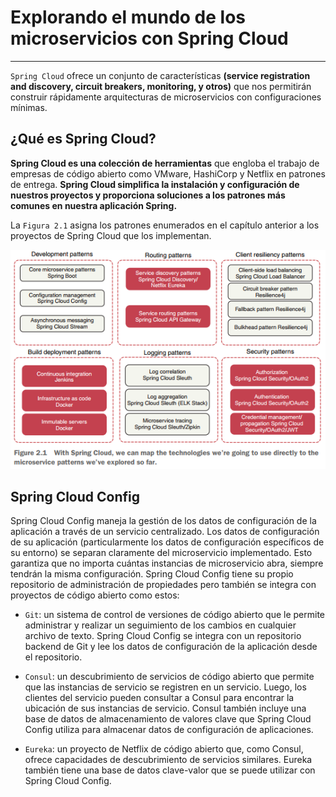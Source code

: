 # Explorando el mundo de los microservicios con Spring Cloud

---

`Spring Cloud` ofrece un conjunto de características **(service registration and discovery, circuit breakers,
monitoring, y otros)** que nos permitirán construir rápidamente arquitecturas de microservicios con configuraciones
mínimas.

## ¿Qué es Spring Cloud?

**Spring Cloud es una colección de herramientas** que engloba el trabajo de empresas de código abierto como VMware,
HashiCorp y Netflix en patrones de entrega. **Spring Cloud simplifica la instalación y configuración de nuestros
proyectos y proporciona soluciones a los patrones más comunes en nuestra aplicación Spring.**

La `Figura 2.1` asigna los patrones enumerados en el capítulo anterior a los proyectos de Spring Cloud que los
implementan.

![10.spring-cloud-microservices-pattern.png](./assets/10.spring-cloud-microservices-pattern.png)

## Spring Cloud Config

Spring Cloud Config maneja la gestión de los datos de configuración de la aplicación a través de un servicio
centralizado. Los datos de configuración de su aplicación (particularmente los datos de configuración específicos de su
entorno) se separan claramente del microservicio implementado. Esto garantiza que no importa cuántas instancias de
microservicio abra, siempre tendrán la misma configuración. Spring Cloud Config tiene su propio repositorio de
administración de propiedades pero también se integra con proyectos de código abierto como estos:

- `Git`: un sistema de control de versiones de código abierto que le permite administrar y realizar un seguimiento de
  los cambios en cualquier archivo de texto. Spring Cloud Config se integra con un repositorio backend de Git y lee los
  datos de configuración de la aplicación desde el repositorio.


- `Consul`: un descubrimiento de servicios de código abierto que permite que las instancias de servicio se registren en
  un servicio. Luego, los clientes del servicio pueden consultar a Consul para encontrar la ubicación de sus instancias
  de servicio. Consul también incluye una base de datos de almacenamiento de valores clave que Spring Cloud Config
  utiliza para almacenar datos de configuración de aplicaciones.


- `Eureka`: un proyecto de Netflix de código abierto que, como Consul, ofrece capacidades de descubrimiento de servicios
  similares. Eureka también tiene una base de datos clave-valor que se puede utilizar con Spring Cloud Config.